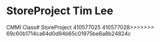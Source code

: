 # StoreProject Tim Lee
CMMI Class# StoreProject 410577025
410577028>>>>>>> 69c60b1714ca64d0d94b65c01975be6a8b24824c
